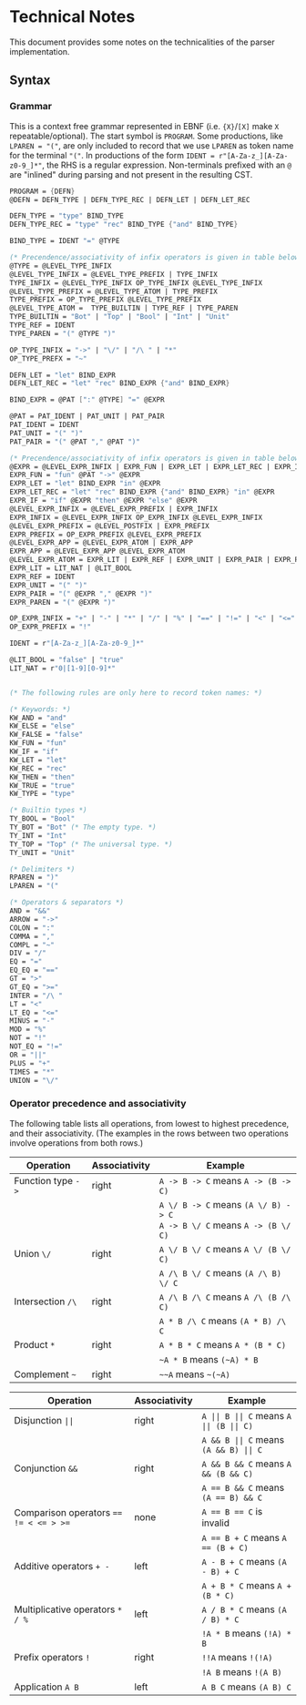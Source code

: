# Technical Notes

This document provides some notes on the technicalities of the parser
implementation.

## Syntax

### Grammar

This is a context free grammar represented in EBNF (i.e. `{X}`/`[X]` make `X`
repeatable/optional). The start symbol is `PROGRAM`. Some productions, like
`LPAREN = "("`, are only included to record that we use `LPAREN` as token name
for the terminal `"("`. In productions of the form
`IDENT = r"[A-Za-z_][A-Za-z0-9_]*"`, the RHS is a regular expression.
Non-terminals prefixed with an `@` are "inlined" during parsing and not present
in the resulting CST.

```fsharp
PROGRAM = {DEFN}
@DEFN = DEFN_TYPE | DEFN_TYPE_REC | DEFN_LET | DEFN_LET_REC

DEFN_TYPE = "type" BIND_TYPE
DEFN_TYPE_REC = "type" "rec" BIND_TYPE {"and" BIND_TYPE}

BIND_TYPE = IDENT "=" @TYPE

(* Precendence/associativity of infix operators is given in table below. *)
@TYPE = @LEVEL_TYPE_INFIX
@LEVEL_TYPE_INFIX = @LEVEL_TYPE_PREFIX | TYPE_INFIX
TYPE_INFIX = @LEVEL_TYPE_INFIX OP_TYPE_INFIX @LEVEL_TYPE_INFIX
@LEVEL_TYPE_PREFIX = @LEVEL_TYPE_ATOM | TYPE_PREFIX
TYPE_PREFIX = OP_TYPE_PREFIX @LEVEL_TYPE_PREFIX
@LEVEL_TYPE_ATOM =  TYPE_BUILTIN | TYPE_REF | TYPE_PAREN
TYPE_BUILTIN = "Bot" | "Top" | "Bool" | "Int" | "Unit"
TYPE_REF = IDENT
TYPE_PAREN = "(" @TYPE ")"

OP_TYPE_INFIX = "->" | "\/" | "/\ " | "*"
OP_TYPE_PREFX = "~"

DEFN_LET = "let" BIND_EXPR
DEFN_LET_REC = "let" "rec" BIND_EXPR {"and" BIND_EXPR}

BIND_EXPR = @PAT [":" @TYPE] "=" @EXPR

@PAT = PAT_IDENT | PAT_UNIT | PAT_PAIR
PAT_IDENT = IDENT
PAT_UNIT = "(" ")"
PAT_PAIR = "(" @PAT "," @PAT ")"

(* Precendence/associativity of infix operators is given in table below. *)
@EXPR = @LEVEL_EXPR_INFIX | EXPR_FUN | EXPR_LET | EXPR_LET_REC | EXPR_IF
EXPR_FUN = "fun" @PAT "->" @EXPR
EXPR_LET = "let" BIND_EXPR "in" @EXPR
EXPR_LET_REC = "let" "rec" BIND_EXPR {"and" BIND_EXPR} "in" @EXPR
EXPR_IF = "if" @EXPR "then" @EXPR "else" @EXPR
@LEVEL_EXPR_INFIX = @LEVEL_EXPR_PREFIX | EXPR_INFIX
EXPR_INFIX = @LEVEL_EXPR_INFIX OP_EXPR_INFIX @LEVEL_EXPR_INFIX
@LEVEL_EXPR_PREFIX = @LEVEL_POSTFIX | EXPR_PREFIX
EXPR_PREFIX = OP_EXPR_PREFIX @LEVEL_EXPR_PREFIX
@LEVEL_EXPR_APP = @LEVEL_EXPR_ATOM | EXPR_APP
EXPR_APP = @LEVEL_EXPR_APP @LEVEL_EXPR_ATOM
@LEVEL_EXPR_ATOM = EXPR_LIT | EXPR_REF | EXPR_UNIT | EXPR_PAIR | EXPR_PAREN
EXPR_LIT = LIT_NAT | @LIT_BOOL
EXPR_REF = IDENT
EXPR_UNIT = "(" ")"
EXPR_PAIR = "(" @EXPR "," @EXPR ")"
EXPR_PAREN = "(" @EXPR ")"

OP_EXPR_INFIX = "+" | "-" | "*" | "/" | "%" | "==" | "!=" | "<" | "<=" | ">" | ">=" | "&&" | "||"
OP_EXPR_PREFIX = "!"

IDENT = r"[A-Za-z_][A-Za-z0-9_]*"

@LIT_BOOL = "false" | "true"
LIT_NAT = r"0|[1-9][0-9]*"


(* The following rules are only here to record token names: *)

(* Keywords: *)
KW_AND = "and"
KW_ELSE = "else"
KW_FALSE = "false"
KW_FUN = "fun"
KW_IF = "if"
KW_LET = "let"
KW_REC = "rec"
KW_THEN = "then"
KW_TRUE = "true"
KW_TYPE = "type"

(* Builtin types *)
TY_BOOL = "Bool"
TY_BOT = "Bot" (* The empty type. *)
TY_INT = "Int"
TY_TOP = "Top" (* The universal type. *)
TY_UNIT = "Unit"

(* Delimiters *)
RPAREN = ")"
LPAREN = "("

(* Operators & separators *)
AND = "&&"
ARROW = "->"
COLON = ":"
COMMA = ","
COMPL = "~"
DIV = "/"
EQ = "="
EQ_EQ = "=="
GT = ">"
GT_EQ = ">="
INTER = "/\ "
LT = "<"
LT_EQ = "<="
MINUS = "-"
MOD = "%"
NOT = "!"
NOT_EQ = "!="
OR = "||"
PLUS = "+"
TIMES = "*"
UNION = "\/"
```

### Operator precedence and associativity

The following table lists all operations, from lowest to highest precedence, and
their associativity. (The examples in the rows between two operations involve operations from both rows.)

<table>
    <thead>
        <th>Operation</th>
        <th>Associativity</th>
        <th>Example</th>
    </thead>
    <tbody>
        <tr>
            <td>Function type <code>-></code></td>
            <td>right</td>
            <td><code>A -> B -> C</code> means <code>A -> (B -> C)</code></td>
        </tr>
        <tr>
            <td></td>
            <td></td>
            <td>
                <code>A \/ B -> C</code> means <code>(A \/ B) -> C</code><br/>
                <code>A -> B \/ C</code> means <code>A -> (B \/ C)</code>
            </td>
        </tr>
        <tr>
            <td>Union <code>\/</code></td>
            <td>right</td>
            <td><code>A \/ B \/ C</code> means <code>A \/ (B \/ C)</code></td>
        </tr>
        <tr>
            <td></td>
            <td></td>
            <td><code>A /\ B \/ C</code> means <code>(A /\ B) \/ C</code></td>
        </tr>
        <tr>
            <td>Intersection <code>/\</code></td>
            <td>right</td>
            <td><code>A /\ B /\ C</code> means <code>A /\ (B /\ C)</code></td>
        </tr>
        <tr>
            <td></td>
            <td></td>
            <td><code>A * B /\ C</code> means <code>(A * B) /\ C</code></td>
        </tr>
        <tr>
            <td>Product <code>*</code></td>
            <td>right</td>
            <td><code>A * B * C</code> means <code>A * (B * C)</code></td>
        </tr>
        <tr>
            <td></td>
            <td></td>
            <td><code>~A * B</code> means <code>(~A) * B</code></td>
        </tr>
        <tr>
            <td>Complement <code>~</code></td>
            <td>right</td>
            <td><code>~~A</code> means <code>~(~A)</code></td>
        </tr>
    </tbody>
</table>

<table>
    <thead>
        <th>Operation</th>
        <th>Associativity</th>
        <th>Example</th>
    </thead>
    <tbody>
        <tr>
            <td>Disjunction <code>||</code></td>
            <td>right</td>
            <td><code>A || B || C</code> means <code>A || (B || C)</code></td>
        </tr>
        <tr>
            <td></td>
            <td></td>
            <td><code>A && B || C</code> means <code>(A && B) || C</code></td>
        </tr>
        <tr>
            <td>Conjunction <code>&&</code></td>
            <td>right</td>
            <td><code>A && B && C</code> means <code>A && (B && C)</code></td>
        </tr>
        <tr>
            <td></td>
            <td></td>
            <td><code>A == B && C</code> means <code>(A == B) && C</code></td>
        </tr>
        <tr>
            <td>Comparison operators <code>== != < <= > >=</code></td>
            <td>none</td>
            <td><code>A == B == C</code> is invalid</td>
        </tr>
        <tr>
            <td></td>
            <td></td>
            <td><code>A == B + C</code> means <code>A == (B + C)</code></td>
        </tr>
        <tr>
            <td>Additive operators <code>+ -</code></td>
            <td>left</td>
            <td><code>A - B + C</code> means <code>(A - B) + C</code></td>
        </tr>
        <tr>
            <td></td>
            <td></td>
            <td><code>A + B * C</code> means <code>A + (B * C)</code></td>
        </tr>
        <tr>
            <td>Multiplicative operators <code>* / %</code></td>
            <td>left</td>
            <td><code>A / B * C</code> means <code>(A / B) * C</code></td>
        </tr>
        <tr>
            <td></td>
            <td></td>
            <td><code>!A * B</code> means <code>(!A) * B</code></td>
        </tr>
        <tr>
            <td>Prefix operators <code>!</code></td>
            <td>right</td>
            <td><code>!!A</code> means <code>!(!A)</code></td>
        </tr>
        <tr>
            <td></td>
            <td></td>
            <td><code>!A B</code> means <code>!(A B)</code></td>
        </tr>
        <tr>
            <td>Application <code>A B</code></td>
            <td>left</td>
            <td><code>A B C</code> means <code>(A B) C</code></td>
        </tr>
    </tbody>
</table>
